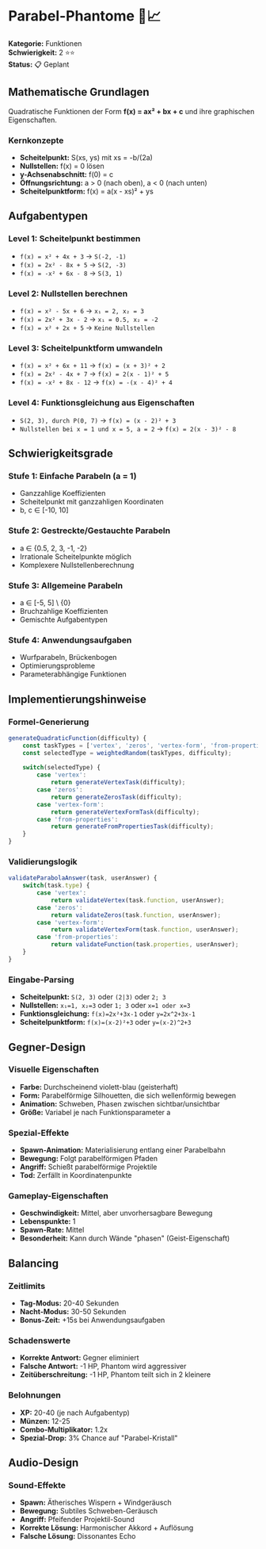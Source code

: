 # Parabel-Phantome 👻📈

**Kategorie:** Funktionen  
**Schwierigkeit:** 2 ⭐⭐  
**Status:** 📋 Geplant

## Mathematische Grundlagen

Quadratische Funktionen der Form **f(x) = ax² + bx + c** und ihre graphischen Eigenschaften.

### Kernkonzepte
- **Scheitelpunkt:** S(xs, ys) mit xs = -b/(2a)
- **Nullstellen:** f(x) = 0 lösen
- **y-Achsenabschnitt:** f(0) = c
- **Öffnungsrichtung:** a > 0 (nach oben), a < 0 (nach unten)
- **Scheitelpunktform:** f(x) = a(x - xs)² + ys

## Aufgabentypen

### Level 1: Scheitelpunkt bestimmen
- `f(x) = x² + 4x + 3` → `S(-2, -1)`
- `f(x) = 2x² - 8x + 5` → `S(2, -3)`
- `f(x) = -x² + 6x - 8` → `S(3, 1)`

### Level 2: Nullstellen berechnen
- `f(x) = x² - 5x + 6` → `x₁ = 2, x₂ = 3`
- `f(x) = 2x² + 3x - 2` → `x₁ = 0.5, x₂ = -2`
- `f(x) = x² + 2x + 5` → `Keine Nullstellen`

### Level 3: Scheitelpunktform umwandeln
- `f(x) = x² + 6x + 11` → `f(x) = (x + 3)² + 2`
- `f(x) = 2x² - 4x + 7` → `f(x) = 2(x - 1)² + 5`
- `f(x) = -x² + 8x - 12` → `f(x) = -(x - 4)² + 4`

### Level 4: Funktionsgleichung aus Eigenschaften
- `S(2, 3), durch P(0, 7)` → `f(x) = (x - 2)² + 3`
- `Nullstellen bei x = 1 und x = 5, a = 2` → `f(x) = 2(x - 3)² - 8`

## Schwierigkeitsgrade

### Stufe 1: Einfache Parabeln (a = 1)
- Ganzzahlige Koeffizienten
- Scheitelpunkt mit ganzzahligen Koordinaten
- b, c ∈ [-10, 10]

### Stufe 2: Gestreckte/Gestauchte Parabeln
- a ∈ {0.5, 2, 3, -1, -2}
- Irrationale Scheitelpunkte möglich
- Komplexere Nullstellenberechnung

### Stufe 3: Allgemeine Parabeln
- a ∈ [-5, 5] \ {0}
- Bruchzahlige Koeffizienten
- Gemischte Aufgabentypen

### Stufe 4: Anwendungsaufgaben
- Wurfparabeln, Brückenbogen
- Optimierungsprobleme
- Parameterabhängige Funktionen

## Implementierungshinweise

### Formel-Generierung
```javascript
generateQuadraticFunction(difficulty) {
    const taskTypes = ['vertex', 'zeros', 'vertex-form', 'from-properties'];
    const selectedType = weightedRandom(taskTypes, difficulty);
    
    switch(selectedType) {
        case 'vertex':
            return generateVertexTask(difficulty);
        case 'zeros':
            return generateZerosTask(difficulty);
        case 'vertex-form':
            return generateVertexFormTask(difficulty);
        case 'from-properties':
            return generateFromPropertiesTask(difficulty);
    }
}
```

### Validierungslogik
```javascript
validateParabolaAnswer(task, userAnswer) {
    switch(task.type) {
        case 'vertex':
            return validateVertex(task.function, userAnswer);
        case 'zeros':
            return validateZeros(task.function, userAnswer);
        case 'vertex-form':
            return validateVertexForm(task.function, userAnswer);
        case 'from-properties':
            return validateFunction(task.properties, userAnswer);
    }
}
```

### Eingabe-Parsing
- **Scheitelpunkt:** `S(2, 3)` oder `(2|3)` oder `2; 3`
- **Nullstellen:** `x₁=1, x₂=3` oder `1; 3` oder `x=1 oder x=3`
- **Funktionsgleichung:** `f(x)=2x²+3x-1` oder `y=2x^2+3x-1`
- **Scheitelpunktform:** `f(x)=(x-2)²+3` oder `y=(x-2)^2+3`

## Gegner-Design

### Visuelle Eigenschaften
- **Farbe:** Durchscheinend violett-blau (geisterhaft)
- **Form:** Parabelförmige Silhouetten, die sich wellenförmig bewegen
- **Animation:** Schweben, Phasen zwischen sichtbar/unsichtbar
- **Größe:** Variabel je nach Funktionsparameter a

### Spezial-Effekte
- **Spawn-Animation:** Materialisierung entlang einer Parabelbahn
- **Bewegung:** Folgt parabelförmigen Pfaden
- **Angriff:** Schießt parabelförmige Projektile
- **Tod:** Zerfällt in Koordinatenpunkte

### Gameplay-Eigenschaften
- **Geschwindigkeit:** Mittel, aber unvorhersagbare Bewegung
- **Lebenspunkte:** 1
- **Spawn-Rate:** Mittel
- **Besonderheit:** Kann durch Wände "phasen" (Geist-Eigenschaft)

## Balancing

### Zeitlimits
- **Tag-Modus:** 20-40 Sekunden
- **Nacht-Modus:** 30-50 Sekunden
- **Bonus-Zeit:** +15s bei Anwendungsaufgaben

### Schadenswerte
- **Korrekte Antwort:** Gegner eliminiert
- **Falsche Antwort:** -1 HP, Phantom wird aggressiver
- **Zeitüberschreitung:** -1 HP, Phantom teilt sich in 2 kleinere

### Belohnungen
- **XP:** 20-40 (je nach Aufgabentyp)
- **Münzen:** 12-25
- **Combo-Multiplikator:** 1.2x
- **Spezial-Drop:** 3% Chance auf "Parabel-Kristall"

## Audio-Design

### Sound-Effekte
- **Spawn:** Ätherisches Wispern + Windgeräusch
- **Bewegung:** Subtiles Schweben-Geräusch
- **Angriff:** Pfeifender Projektil-Sound
- **Korrekte Lösung:** Harmonischer Akkord + Auflösung
- **Falsche Lösung:** Dissonantes Echo
